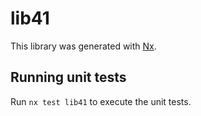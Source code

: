 # lib41

This library was generated with [Nx](https://nx.dev).

## Running unit tests

Run `nx test lib41` to execute the unit tests.

